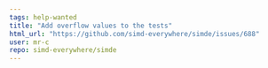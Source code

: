 ```yaml
---
tags: help-wanted
title: "Add overflow values to the tests"
html_url: "https://github.com/simd-everywhere/simde/issues/688"
user: mr-c
repo: simd-everywhere/simde
---
```



